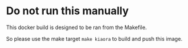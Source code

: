 # Do not run this manually

This docker build is designed to be ran from the Makefile.

So please use the make target `make kiaora` to build and push this image.
